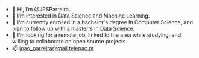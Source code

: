 - 👋 Hi, I’m @JPSParreira.
- 👀 I’m interested in Data Science and Machine Learning.
- 🌱 I’m currently enrolled in a bachelor's degree in Computer Science, and plan to follow up with a master's in Data Science.
- 💞️ I’m looking for a remote job, linked to the area while studying, and willing to collaborate on open source projects.
- 📫 joao_parreira@mail.telepac.pt

<!---
JPParreira76/JPParreira76 is a ✨ special ✨ repository because its `README.md` (this file) appears on your GitHub profile.
You can click the Preview link to take a look at your changes.
--->
